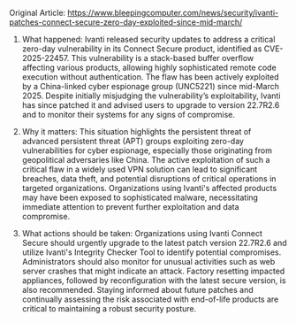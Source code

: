 Original Article: https://www.bleepingcomputer.com/news/security/ivanti-patches-connect-secure-zero-day-exploited-since-mid-march/

1) What happened: Ivanti released security updates to address a critical zero-day vulnerability in its Connect Secure product, identified as CVE-2025-22457. This vulnerability is a stack-based buffer overflow affecting various products, allowing highly sophisticated remote code execution without authentication. The flaw has been actively exploited by a China-linked cyber espionage group (UNC5221) since mid-March 2025. Despite initially misjudging the vulnerability’s exploitability, Ivanti has since patched it and advised users to upgrade to version 22.7R2.6 and to monitor their systems for any signs of compromise.

2) Why it matters: This situation highlights the persistent threat of advanced persistent threat (APT) groups exploiting zero-day vulnerabilities for cyber espionage, especially those originating from geopolitical adversaries like China. The active exploitation of such a critical flaw in a widely used VPN solution can lead to significant breaches, data theft, and potential disruptions of critical operations in targeted organizations. Organizations using Ivanti's affected products may have been exposed to sophisticated malware, necessitating immediate attention to prevent further exploitation and data compromise.

3) What actions should be taken: Organizations using Ivanti Connect Secure should urgently upgrade to the latest patch version 22.7R2.6 and utilize Ivanti's Integrity Checker Tool to identify potential compromises. Administrators should also monitor for unusual activities such as web server crashes that might indicate an attack. Factory resetting impacted appliances, followed by reconfiguration with the latest secure version, is also recommended. Staying informed about future patches and continually assessing the risk associated with end-of-life products are critical to maintaining a robust security posture.